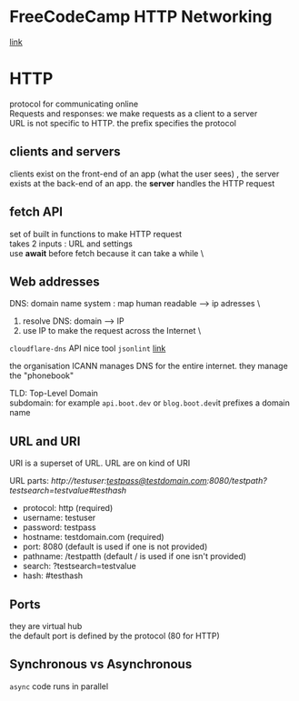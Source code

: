 # FreeCodeCamp HTTP Networking
[link](https://www.freecodecamp.org/news/http-networking-protocol-course/)


# HTTP

protocol for communicating online \
Requests and responses: we make requests as a client to a server  \
URL is not specific to HTTP. the prefix specifies the protocol

## clients and servers

clients exist on the front-end of an app (what the user sees) , the server exists at the back-end of an app. the **server** handles the HTTP request

## fetch API
set of built in functions to make HTTP request \
takes 2 inputs : URL and settings \
use **await** before fetch because it can take a while \


## Web addresses

DNS: domain name system : map human readable --> ip adresses \
1. resolve DNS: domain --> IP
2. use IP to make the request across the Internet \

`cloudflare-dns` API  nice tool `jsonlint` [link](https://jsonlint.com/)

the organisation ICANN manages DNS for the entire internet. they manage the "phonebook"

TLD: Top-Level Domain  \
subdomain: for example `api.boot.dev` or `blog.boot.dev`it prefixes a domain name

## URL and URI

URI is a superset of URL. URL are on kind of URI

URL parts: *http://testuser:testpass@testdomain.com:8080/testpath?testsearch=testvalue#testhash*
* protocol: http (required)
* username: testuser
* password: testpass
* hostname: testdomain.com (required)
* port: 8080 (default is used if one is not provided)
* pathname: /testpatth (default / is used if one isn't provided)
* search: ?testsearch=testvalue
* hash: #testhash

## Ports

they are virtual hub  \
 the default port is defined by the protocol (80 for HTTP)

## Synchronous vs Asynchronous

`async` code runs in parallel